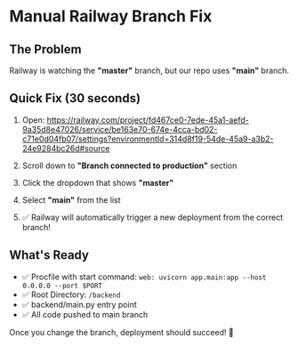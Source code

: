 # Manual Railway Branch Fix

## The Problem
Railway is watching the **"master"** branch, but our repo uses **"main"** branch.

## Quick Fix (30 seconds)

1. Open: https://railway.com/project/fd467ce0-7ede-45a1-aefd-9a35d8e47026/service/be163e70-674e-4cca-bd02-c71e0d04fb07/settings?environmentId=314d8f19-54de-45a9-a3b2-24e9284bc26d#source

2. Scroll down to **"Branch connected to production"** section

3. Click the dropdown that shows **"master"**

4. Select **"main"** from the list

5. ✅ Railway will automatically trigger a new deployment from the correct branch!

## What's Ready
- ✅ Procfile with start command: `web: uvicorn app.main:app --host 0.0.0.0 --port $PORT`
- ✅ Root Directory: `/backend` 
- ✅ backend/main.py entry point
- ✅ All code pushed to main branch

Once you change the branch, deployment should succeed! 🚀

